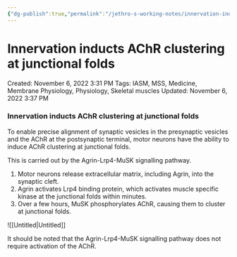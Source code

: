 ```yaml
---
{"dg-publish":true,"permalink":"/jethro-s-working-notes/innervation-inducts-a-ch-r-clustering-at-junctional/","dgPassFrontmatter":true}
---
```



# Innervation inducts AChR clustering at junctional folds

Created: November 6, 2022 3:31 PM
Tags: IASM, MSS, Medicine, Membrane Physiology, Physiology, Skeletal muscles
Updated: November 6, 2022 3:37 PM

### Innervation inducts AChR clustering at junctional folds

To enable precise alignment of synaptic vesicles in the presynaptic vesicles and the AChR at the postsynaptic terminal, motor neurons have the ability to induce AChR clustering at junctional folds.

This is carried out by the Agrin-Lrp4-MuSK signalling pathway.

1. Motor neurons release extracellular matrix, including Agrin, into the synaptic cleft.
2. Agrin activates Lrp4 binding protein, which activates muscle specific kinase at the junctional folds within minutes.
3. Over a few hours, MuSK phosphorylates AChR, causing them to cluster at junctional folds.

![[Untitled\|Untitled]]

It should be noted that the Agrin-Lrp4-MuSK signalling pathway does not require activation of the AChR.